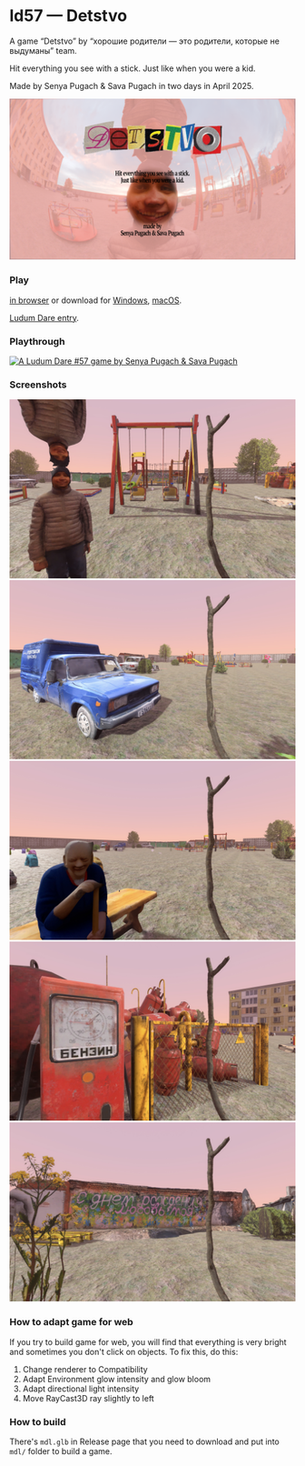 # ld57 — Detstvo
A game “Detstvo” by “хорошие родители — это родители, которые не выдуманы” team.

Hit everything you see with a stick. Just like when you were a kid.

Made by Senya Pugach & Sava Pugach in two days in April 2025.

![](https://raw.githubusercontent.com/upisfree/ld57/refs/heads/master/textures/preview.png)

### Play
[in browser](http://upisfr.ee/game/ld57) or download for [Windows](https://github.com/upisfree/ld57/releases/download/v1.0.0/DetstvoWindows.zip), [macOS](https://github.com/upisfree/ld57/releases/download/v1.0.0/DetstvoMacOS.zip).

[Ludum Dare entry](https://ldjam.com/events/ludum-dare/57/detstvo).

### Playthrough
[![A Ludum Dare #57 game by Senya Pugach & Sava Pugach](http://img.youtube.com/vi/Vdocf1H_7w8/0.jpg)](https://youtu.be/Vdocf1H_7w8 "Detstvo")

### Screenshots
![](./screenshots/1.jpg)
![](./screenshots/2.jpg)
![](./screenshots/3.jpg)
![](./screenshots/4.jpg)
![](./screenshots/5.jpg)

### How to adapt game for web
If you try to build game for web, you will find that everything is very bright and sometimes you don't click on objects. To fix this, do this:
1. Change renderer to Compatibility
2. Adapt Environment glow intensity and glow bloom
3. Adapt directional light intensity
4. Move RayCast3D ray slightly to left

### How to build
There's `mdl.glb` in Release page that you need to download and put into `mdl/` folder to build a game.